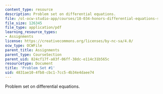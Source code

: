 ```yaml
---
content_type: resource
description: Problem set on differential equations.
file: /ol-ocw-studio-app/courses/18-034-honors-differential-equations-spring-2009/4831ae104fb8cbc17cc54b34e4daee74_MIT18_034s09_pset01.pdf
file_size: 126345
file_type: application/pdf
learning_resource_types:
- Assignments
license: https://creativecommons.org/licenses/by-nc-sa/4.0/
ocw_type: OCWFile
parent_title: Assignments
parent_type: CourseSection
parent_uid: 824cf17f-a83f-06ff-38dc-e114c31b565c
resourcetype: Document
title: 'Problem Set #1'
uid: 4831ae10-4fb8-cbc1-7cc5-4b34e4daee74
---
```

Problem set on differential equations.